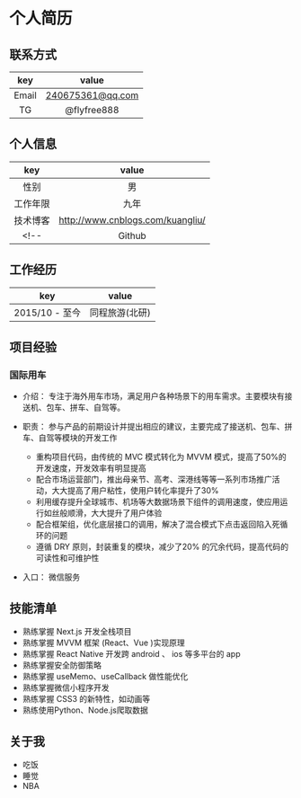 # 个人简历


## 联系方式

|  key  |  value  |
| :----: | :----: |
| Email | 240675361@qq.com |
| TG | @flyfree888 |

## 个人信息

|  key  |  value  |
| :----: | :----: |
| 性别 | 男 |
| 工作年限 | 九年 |
| 技术博客 | http://www.cnblogs.com/kuangliu/ |
<!-- | Github | https://github.com/286810 | -->

## 工作经历

|  key  |  value  |
| :----: | :----: |
| 2015/10 - 至今 | 同程旅游(北研) |

## 项目经验

### 国际用车

- 介绍： 专注于海外用车市场，满足用户各种场景下的用车需求。主要模块有接送机、包车、拼车、自驾等。
- 职责： 参与产品的前期设计并提出相应的建议，主要完成了接送机、包车、拼车、自驾等模块的开发工作
    - 重构项目代码，由传统的 MVC 模式转化为 MVVM 模式，提高了50%的开发速度，开发效率有明显提高
    - 配合市场运营部门，推出母亲节、高考、深港线等等一系列市场推广活动，大大提高了用户粘性，使用户转化率提升了30%
    - 利用缓存提升全球城市、机场等大数据场景下组件的调用速度，使应用运行如丝般顺滑，大大提升了用户体验
    - 配合框架组，优化底层接口的调用，解决了混合模式下点击返回陷入死循环的问题
    - 遵循 DRY 原则，封装重复的模块，减少了20% 的冗余代码，提高代码的可读性和可维护性

- 入口： 微信服务

<!--
##个人项目

###build-your-own-vue
- 迷你版的 vue
- [戳我戳我戳我]()
-->

## 技能清单

- 熟练掌握 Next.js 开发全栈项目
- 熟练掌握 MVVM 框架 (React、Vue )实现原理
- 熟练掌握 React Native 开发跨 android 、 ios 等多平台的 app
- 熟练掌握安全防御策略
- 熟练掌握 useMemo、useCallback 做性能优化
- 熟练掌握微信小程序开发
- 熟练掌握 CSS3 的新特性，如动画等
- 熟练使用Python、Node.js爬取数据

## 关于我

<!-- - 学：Nicholas C. Zakas、John Resig、Evan You -->
- 吃饭
- 睡觉
- NBA
